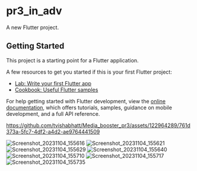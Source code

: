 # pr3_in_adv

A new Flutter project.

## Getting Started

This project is a starting point for a Flutter application.

A few resources to get you started if this is your first Flutter project:

- [Lab: Write your first Flutter app](https://docs.flutter.dev/get-started/codelab)
- [Cookbook: Useful Flutter samples](https://docs.flutter.dev/cookbook)

For help getting started with Flutter development, view the
[online documentation](https://docs.flutter.dev/), which offers tutorials,
samples, guidance on mobile development, and a full API reference.



https://github.com/tvishabhatt/Media_booster_pr3/assets/122964289/761d373a-5fc7-4df2-a4d2-ae9764441509




![Screenshot_20231104_155616](https://github.com/tvishabhatt/Media_booster_pr3/assets/122964289/224b999e-cabd-4760-8b6e-20b6a1a626a4)
![Screenshot_20231104_155621](https://github.com/tvishabhatt/Media_booster_pr3/assets/122964289/a45a66c7-8820-44b2-b35b-28b2aa951b21)
![Screenshot_20231104_155629](https://github.com/tvishabhatt/Media_booster_pr3/assets/122964289/1c1557bd-8da8-403d-bcb8-6278d7dd2f3a)
![Screenshot_20231104_155640](https://github.com/tvishabhatt/Media_booster_pr3/assets/122964289/d99439ac-7cbd-47b0-8674-e993be3b01de)
![Screenshot_20231104_155710](https://github.com/tvishabhatt/Media_booster_pr3/assets/122964289/e9bf7818-efbb-432d-9b6e-813dd2a60e78)
![Screenshot_20231104_155717](https://github.com/tvishabhatt/Media_booster_pr3/assets/122964289/f6bd6790-631d-445c-bd56-480cf2264a90)
![Screenshot_20231104_155735](https://github.com/tvishabhatt/Media_booster_pr3/assets/122964289/069b8c44-d7b4-4ee3-889b-185d40925389)





